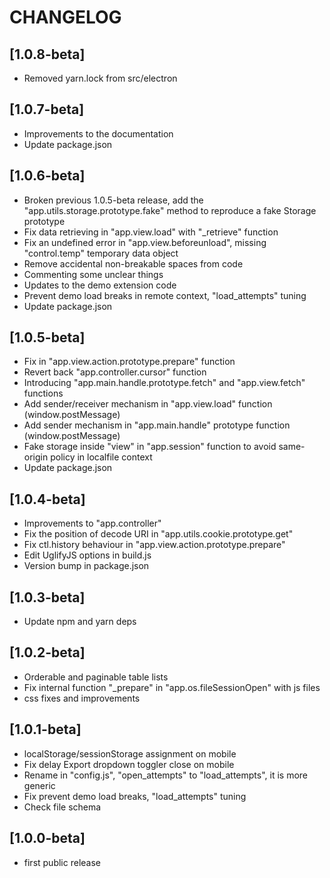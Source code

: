 
# CHANGELOG


## [1.0.8-beta]

- Removed yarn.lock from src/electron


## [1.0.7-beta]

- Improvements to the documentation
- Update package.json


## [1.0.6-beta]

- Broken previous 1.0.5-beta release, add the "app.utils.storage.prototype.fake" method to reproduce a fake Storage prototype
- Fix data retrieving in "app.view.load" with "_retrieve" function
- Fix an undefined error in "app.view.beforeunload", missing "control.temp" temporary data object
- Remove accidental non-breakable spaces from code
- Commenting some unclear things
- Updates to the demo extension code
- Prevent demo load breaks in remote context, "load_attempts" tuning
- Update package.json


## [1.0.5-beta]

- Fix in "app.view.action.prototype.prepare" function
- Revert back "app.controller.cursor" function
- Introducing "app.main.handle.prototype.fetch" and "app.view.fetch" functions
- Add sender/receiver mechanism in "app.view.load" function (window.postMessage)
- Add sender mechanism in "app.main.handle" prototype function (window.postMessage)
- Fake storage inside "view" in "app.session" function to avoid same-origin policy in localfile context
- Update package.json


## [1.0.4-beta]

- Improvements to "app.controller"
- Fix the position of decode URI in "app.utils.cookie.prototype.get"
- Fix ctl.history behaviour in "app.view.action.prototype.prepare"
- Edit UglifyJS options in build.js
- Version bump in package.json


## [1.0.3-beta]

- Update npm and yarn deps


## [1.0.2-beta]

- Orderable and paginable table lists
- Fix internal function "_prepare" in "app.os.fileSessionOpen" with js files
- css fixes and improvements


## [1.0.1-beta]

- localStorage/sessionStorage assignment on mobile
- Fix delay Export dropdown toggler close on mobile
- Rename in "config.js", "open_attempts" to "load_attempts", it is more generic
- Fix prevent demo load breaks, "load_attempts" tuning
- Check file schema


## [1.0.0-beta]

- first public release

